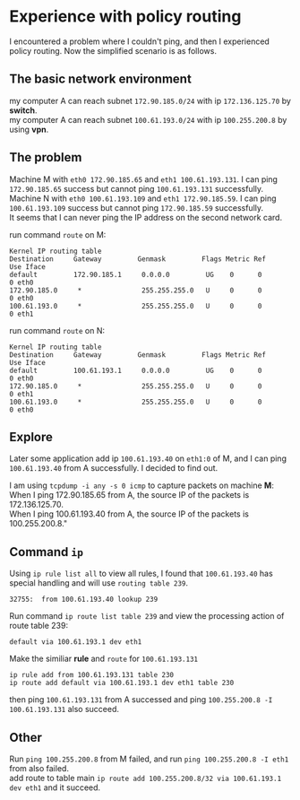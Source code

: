 #  Experience with policy routing  
I encountered a problem where I couldn't ping, and then I experienced policy routing. Now the simplified scenario is as follows.  


## The basic network environment  
my computer A can reach subnet `172.90.185.0/24` with ip `172.136.125.70` by **switch**.  
my computer A can reach subnet `100.61.193.0/24` with ip `100.255.200.8`  by using **vpn**.  

## The problem  
Machine M with `eth0 172.90.185.65` and `eth1 100.61.193.131`. I can ping `172.90.185.65` success but cannot ping `100.61.193.131` successfully.  
Machine N with `eth0 100.61.193.109` and `eth1 172.90.185.59`. I can ping `100.61.193.109` success but cannot ping `172.90.185.59` successfully.  
It seems that I can never ping the IP address on the second network card.  

run command `route` on M:
```
Kernel IP routing table
Destination     Gateway         Genmask         Flags Metric Ref    Use Iface
default         172.90.185.1     0.0.0.0         UG    0      0        0 eth0
172.90.185.0     *               255.255.255.0   U     0      0        0 eth0
100.61.193.0     *               255.255.255.0   U     0      0        0 eth1
```

run command `route` on N:
```
Kernel IP routing table
Destination     Gateway         Genmask         Flags Metric Ref    Use Iface
default         100.61.193.1     0.0.0.0         UG    0      0        0 eth0
172.90.185.0     *               255.255.255.0   U     0      0        0 eth1
100.61.193.0     *               255.255.255.0   U     0      0        0 eth0
```

## Explore  
Later some application add ip `100.61.193.40` on `eth1:0` of M, and I can ping `100.61.193.40` from A successfully. I decided to find out.  

I am using `tcpdump -i any -s 0 icmp` to capture packets on machine **M**:  
When I ping 172.90.185.65 from A, the source IP of the packets is 172.136.125.70.  
When I ping 100.61.193.40 from A, the source IP of the packets is 100.255.200.8."  

## Command `ip`   
Using `ip rule list all` to view all rules, I found that `100.61.193.40` has special handling and will use `routing table 239`.
```
32755:  from 100.61.193.40 lookup 239
```

Run command `ip route list table 239` and view the processing action of route table 239:  
```
default via 100.61.193.1 dev eth1
```

Make the similiar **rule** and `route` for `100.61.193.131`  
```
ip rule add from 100.61.193.131 table 230
ip route add default via 100.61.193.1 dev eth1 table 230 
```

then ping `100.61.193.131` from A successed and ping `100.255.200.8 -I 100.61.193.131` also succeed.

## Other
Run `ping 100.255.200.8` from M failed, and run `ping 100.255.200.8 -I eth1` from also failed.  
add route to table main `ip route add 100.255.200.8/32 via 100.61.193.1 dev eth1` and it succeed.
